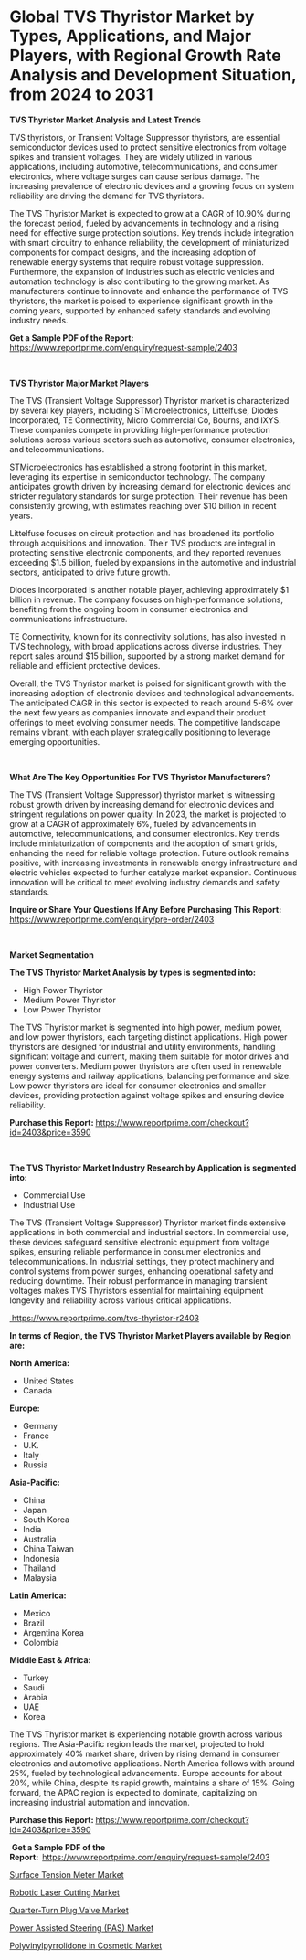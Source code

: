 <p><h1>Global TVS Thyristor Market by Types, Applications, and Major Players, with Regional Growth Rate Analysis and Development Situation, from 2024 to 2031</h1></p><p><strong>TVS Thyristor Market Analysis and Latest Trends</strong></p>
<p><p>TVS thyristors, or Transient Voltage Suppressor thyristors, are essential semiconductor devices used to protect sensitive electronics from voltage spikes and transient voltages. They are widely utilized in various applications, including automotive, telecommunications, and consumer electronics, where voltage surges can cause serious damage. The increasing prevalence of electronic devices and a growing focus on system reliability are driving the demand for TVS thyristors.</p><p>The TVS Thyristor Market is expected to grow at a CAGR of 10.90% during the forecast period, fueled by advancements in technology and a rising need for effective surge protection solutions. Key trends include integration with smart circuitry to enhance reliability, the development of miniaturized components for compact designs, and the increasing adoption of renewable energy systems that require robust voltage suppression. Furthermore, the expansion of industries such as electric vehicles and automation technology is also contributing to the growing market. As manufacturers continue to innovate and enhance the performance of TVS thyristors, the market is poised to experience significant growth in the coming years, supported by enhanced safety standards and evolving industry needs.</p></p>
<p><strong>Get a Sample PDF of the Report:&nbsp;</strong> <a href="https://www.reportprime.com/enquiry/request-sample/2403">https://www.reportprime.com/enquiry/request-sample/2403</a></p>
<p>&nbsp;</p>
<p><strong>TVS Thyristor Major Market Players</strong></p>
<p><p>The TVS (Transient Voltage Suppressor) Thyristor market is characterized by several key players, including STMicroelectronics, Littelfuse, Diodes Incorporated, TE Connectivity, Micro Commercial Co, Bourns, and IXYS. These companies compete in providing high-performance protection solutions across various sectors such as automotive, consumer electronics, and telecommunications. </p><p>STMicroelectronics has established a strong footprint in this market, leveraging its expertise in semiconductor technology. The company anticipates growth driven by increasing demand for electronic devices and stricter regulatory standards for surge protection. Their revenue has been consistently growing, with estimates reaching over $10 billion in recent years.</p><p>Littelfuse focuses on circuit protection and has broadened its portfolio through acquisitions and innovation. Their TVS products are integral in protecting sensitive electronic components, and they reported revenues exceeding $1.5 billion, fueled by expansions in the automotive and industrial sectors, anticipated to drive future growth.</p><p>Diodes Incorporated is another notable player, achieving approximately $1 billion in revenue. The company focuses on high-performance solutions, benefiting from the ongoing boom in consumer electronics and communications infrastructure. </p><p>TE Connectivity, known for its connectivity solutions, has also invested in TVS technology, with broad applications across diverse industries. They report sales around $15 billion, supported by a strong market demand for reliable and efficient protective devices.</p><p>Overall, the TVS Thyristor market is poised for significant growth with the increasing adoption of electronic devices and technological advancements. The anticipated CAGR in this sector is expected to reach around 5-6% over the next few years as companies innovate and expand their product offerings to meet evolving consumer needs. The competitive landscape remains vibrant, with each player strategically positioning to leverage emerging opportunities.</p></p>
<p>&nbsp;</p>
<p><strong>What Are The Key Opportunities For TVS Thyristor Manufacturers?</strong></p>
<p><p>The TVS (Transient Voltage Suppressor) thyristor market is witnessing robust growth driven by increasing demand for electronic devices and stringent regulations on power quality. In 2023, the market is projected to grow at a CAGR of approximately 6%, fueled by advancements in automotive, telecommunications, and consumer electronics. Key trends include miniaturization of components and the adoption of smart grids, enhancing the need for reliable voltage protection. Future outlook remains positive, with increasing investments in renewable energy infrastructure and electric vehicles expected to further catalyze market expansion. Continuous innovation will be critical to meet evolving industry demands and safety standards.</p></p>
<p><strong>Inquire or Share Your Questions If Any Before Purchasing This Report:</strong> <a href="https://www.reportprime.com/enquiry/pre-order/2403">https://www.reportprime.com/enquiry/pre-order/2403</a></p>
<p>&nbsp;</p>
<p><strong>Market Segmentation</strong></p>
<p><strong>The TVS Thyristor Market Analysis by types is segmented into:</strong></p>
<p><ul><li>High Power Thyristor</li><li>Medium Power Thyristor</li><li>Low Power Thyristor</li></ul></p>
<p><p>The TVS Thyristor market is segmented into high power, medium power, and low power thyristors, each targeting distinct applications. High power thyristors are designed for industrial and utility environments, handling significant voltage and current, making them suitable for motor drives and power converters. Medium power thyristors are often used in renewable energy systems and railway applications, balancing performance and size. Low power thyristors are ideal for consumer electronics and smaller devices, providing protection against voltage spikes and ensuring device reliability.</p></p>
<p><strong>Purchase this Report:&nbsp;</strong><a href="https://www.reportprime.com/checkout?id=2403&price=3590">https://www.reportprime.com/checkout?id=2403&price=3590</a></p>
<p>&nbsp;</p>
<p><strong>The TVS Thyristor Market Industry Research by Application is segmented into:</strong></p>
<p><ul><li>Commercial Use</li><li>Industrial Use</li></ul></p>
<p><p>The TVS (Transient Voltage Suppressor) Thyristor market finds extensive applications in both commercial and industrial sectors. In commercial use, these devices safeguard sensitive electronic equipment from voltage spikes, ensuring reliable performance in consumer electronics and telecommunications. In industrial settings, they protect machinery and control systems from power surges, enhancing operational safety and reducing downtime. Their robust performance in managing transient voltages makes TVS Thyristors essential for maintaining equipment longevity and reliability across various critical applications.</p></p>
<p><a href="https://www.reportprime.com/tvs-thyristor-r2403">&nbsp;https://www.reportprime.com/tvs-thyristor-r2403</a></p>
<p><strong>In terms of Region, the TVS Thyristor Market Players available by Region are:</strong></p>
<p>
    <p> <strong> North America: </strong>
        <ul>
            <li>United States</li>
            <li>Canada</li>
        </ul>
        </p> 
    <p> <strong> Europe: </strong>
        <ul>
            <li>Germany</li>
            <li>France</li>
            <li>U.K.</li>
            <li>Italy</li>
            <li>Russia</li>
        </ul>
        </p> 
    <p> <strong> Asia-Pacific: </strong>
        <ul>
            <li>China</li>
            <li>Japan</li>
            <li>South Korea</li>
            <li>India</li>
            <li>Australia</li>
            <li>China Taiwan</li>
            <li>Indonesia</li>
            <li>Thailand</li>
            <li>Malaysia</li>
        </ul>
        </p> 
    <p> <strong> Latin America: </strong>
        <ul>
            <li>Mexico</li>
            <li>Brazil</li>
            <li>Argentina Korea</li>
            <li>Colombia</li>
        </ul>
        </p> 
    <p> <strong> Middle East & Africa: </strong>
        <ul>
            <li>Turkey</li>
            <li>Saudi</li>
            <li>Arabia</li>
            <li>UAE</li>
            <li>Korea</li>
        </ul>
    </p>
    </p>
<p><p>The TVS Thyristor market is experiencing notable growth across various regions. The Asia-Pacific region leads the market, projected to hold approximately 40% market share, driven by rising demand in consumer electronics and automotive applications. North America follows with around 25%, fueled by technological advancements. Europe accounts for about 20%, while China, despite its rapid growth, maintains a share of 15%. Going forward, the APAC region is expected to dominate, capitalizing on increasing industrial automation and innovation.</p></p>
<p><strong>Purchase this Report: </strong><a href="https://www.reportprime.com/checkout?id=2403&price=3590">https://www.reportprime.com/checkout?id=2403&price=3590</a></p>
<p>&nbsp;<strong>Get a Sample PDF of the Report:&nbsp;&nbsp;</strong><a href="https://www.reportprime.com/enquiry/request-sample/2403">https://www.reportprime.com/enquiry/request-sample/2403</a></p>
<p><strong></strong></p>
<p><p><a href="https://www.linkedin.com/pulse/global-surface-tension-meter-market-size-expected-reach-cagr-132-xqxkc?trackingId=zcPiD26fQMCrK4qwiFQ5bA%3D%3D">Surface Tension Meter Market</a></p><p><a href="https://www.linkedin.com/pulse/robotic-laser-cutting-market-forecast-global-trends-analysis-w6drc?trackingId=IlZviq1LS9a7DEPsF02Eag%3D%3D">Robotic Laser Cutting Market</a></p><p><a href="https://issuu.com/reportprime-2/docs/quarter-turn-plug-valve-market-size_91c7062c5978a9">Quarter-Turn Plug Valve Market</a></p><p><a href="https://medium.com/@graceturner587/market-leaders-and-laggards-global-power-assisted-steering-pas-market-trends-and-forecast-fe76b9fcdfd9?postPublishedType=initial">Power Assisted Steering (PAS) Market</a></p><p><a href="https://medium.com/@ashlybednar/global-polyvinylpyrrolidone-in-cosmetic-industry-analysis-report-polyvinylpyrrolidone-in-cosmetic-f236a2dc8bb4?postPublishedType=initial">Polyvinylpyrrolidone in Cosmetic Market</a></p></p>
